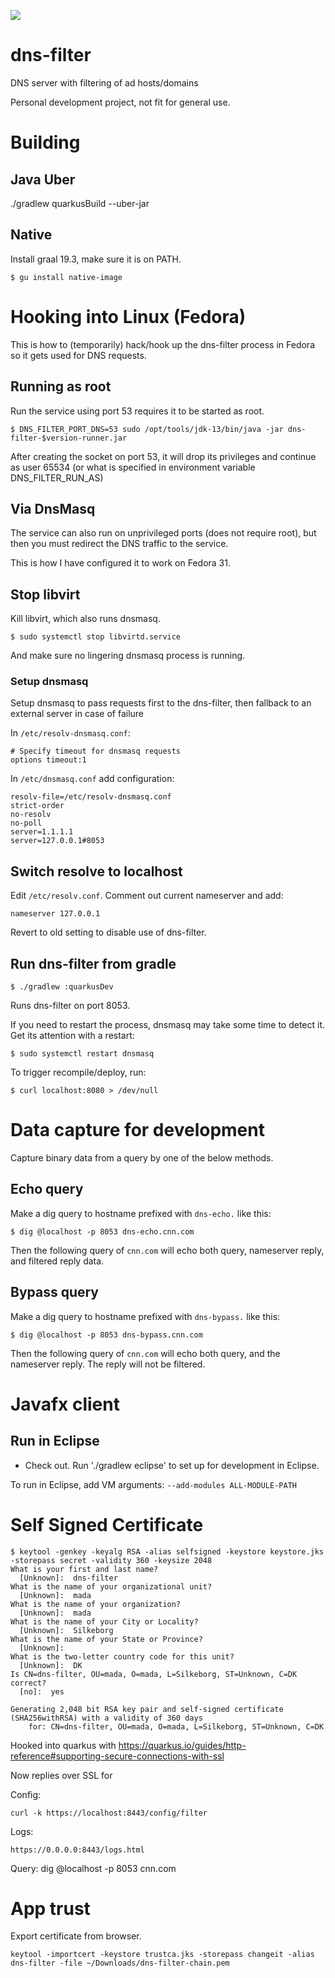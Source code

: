 ![](https://github.com/jskov/dns-filter/workflows/Build%20and%20run%20tests/badge.svg)


# dns-filter
DNS server with filtering of ad hosts/domains

Personal development project, not fit for general use.

# Building

## Java Uber

./gradlew quarkusBuild --uber-jar


## Native

Install graal 19.3, make sure it is on PATH.

	$ gu install native-image

# Hooking into Linux (Fedora)

This is how to (temporarily) hack/hook up the dns-filter process in Fedora so it gets used for DNS requests.

## Running as root

Run the service using port 53 requires it to be started as root.

	$ DNS_FILTER_PORT_DNS=53 sudo /opt/tools/jdk-13/bin/java -jar dns-filter-$version-runner.jar

After creating the socket on port 53, it will drop its privileges and continue as user 65534 (or what is specified in environment variable DNS_FILTER_RUN_AS)

## Via DnsMasq

The service can also run on unprivileged ports (does not require root), but then you must redirect the DNS traffic to the service.

This is how I have configured it to work on Fedora 31.

## Stop libvirt

Kill libvirt, which also runs dnsmasq.

	$ sudo systemctl stop libvirtd.service

And make sure no lingering dnsmasq process is running.

### Setup dnsmasq

Setup dnsmasq to pass requests first to the dns-filter, then fallback to an external server in case of failure

In `/etc/resolv-dnsmasq.conf`:

	# Specify timeout for dnsmasq requests                                                                                                      
	options timeout:1

In `/etc/dnsmasq.conf` add configuration:

	resolv-file=/etc/resolv-dnsmasq.conf
	strict-order
	no-resolv
	no-poll
	server=1.1.1.1
	server=127.0.0.1#8053 
 
## Switch resolve to localhost

Edit `/etc/resolv.conf`. Comment out current nameserver and add:

	nameserver 127.0.0.1

Revert to old setting to disable use of dns-filter.


## Run dns-filter from gradle

	$ ./gradlew :quarkusDev

Runs dns-filter on port 8053.

If you need to restart the process, dnsmasq may take some time to detect it. Get its attention with a restart:

	$ sudo systemctl restart dnsmasq


To trigger recompile/deploy, run:

	$ curl localhost:8080 > /dev/null

# Data capture for development

Capture binary data from a query by one of the below methods.

## Echo query

Make a dig query to hostname prefixed with `dns-echo.` like this:

	$ dig @localhost -p 8053 dns-echo.cnn.com

Then the following query of `cnn.com` will echo both query, nameserver reply, and filtered reply data.

## Bypass query

Make a dig query to hostname prefixed with `dns-bypass.` like this:

	$ dig @localhost -p 8053 dns-bypass.cnn.com

Then the following query of `cnn.com` will echo both query, and the nameserver reply. The reply will not be filtered.

# Javafx client

## Run in Eclipse

* Check out. Run './gradlew eclipse' to set up for development in Eclipse.

To run in Eclipse, add VM arguments: `--add-modules ALL-MODULE-PATH`


# Self Signed Certificate

```console
$ keytool -genkey -keyalg RSA -alias selfsigned -keystore keystore.jks -storepass secret -validity 360 -keysize 2048
What is your first and last name?
  [Unknown]:  dns-filter
What is the name of your organizational unit?
  [Unknown]:  mada
What is the name of your organization?
  [Unknown]:  mada 
What is the name of your City or Locality?
  [Unknown]:  Silkeborg
What is the name of your State or Province?
  [Unknown]:   
What is the two-letter country code for this unit?
  [Unknown]:  DK
Is CN=dns-filter, OU=mada, O=mada, L=Silkeborg, ST=Unknown, C=DK correct?
  [no]:  yes

Generating 2,048 bit RSA key pair and self-signed certificate (SHA256withRSA) with a validity of 360 days
	for: CN=dns-filter, OU=mada, O=mada, L=Silkeborg, ST=Unknown, C=DK
```

Hooked into quarkus with https://quarkus.io/guides/http-reference#supporting-secure-connections-with-ssl

Now replies over SSL for 

Config:

	curl -k https://localhost:8443/config/filter
	
Logs:

	https://0.0.0.0:8443/logs.html

Query:
	dig @localhost -p 8053 cnn.com
	

# App trust

Export certificate from browser.

	keytool -importcert -keystore trustca.jks -storepass changeit -alias dns-filter -file ~/Downloads/dns-filter-chain.pem
	
	